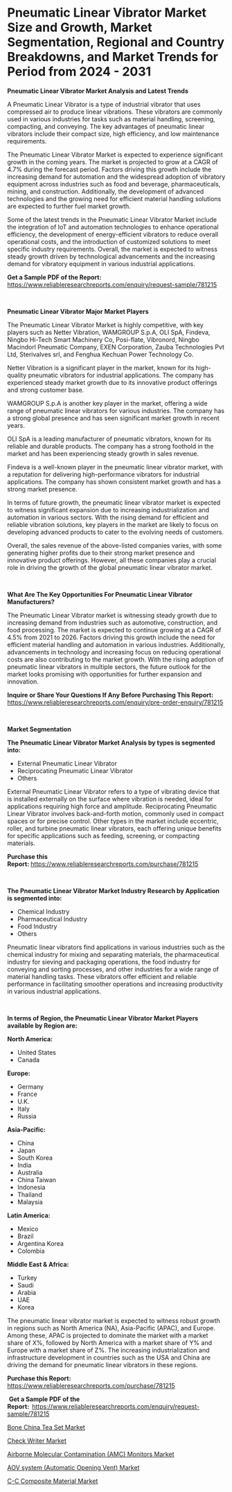 <p><h1>Pneumatic Linear Vibrator Market Size and Growth, Market Segmentation, Regional and Country Breakdowns, and Market Trends for Period from 2024 -  2031</h1></p><p><strong>Pneumatic Linear Vibrator Market Analysis and Latest Trends</strong></p>
<p><p>A Pneumatic Linear Vibrator is a type of industrial vibrator that uses compressed air to produce linear vibrations. These vibrators are commonly used in various industries for tasks such as material handling, screening, compacting, and conveying. The key advantages of pneumatic linear vibrators include their compact size, high efficiency, and low maintenance requirements.</p><p>The Pneumatic Linear Vibrator Market is expected to experience significant growth in the coming years. The market is projected to grow at a CAGR of 4.7% during the forecast period. Factors driving this growth include the increasing demand for automation and the widespread adoption of vibratory equipment across industries such as food and beverage, pharmaceuticals, mining, and construction. Additionally, the development of advanced technologies and the growing need for efficient material handling solutions are expected to further fuel market growth.</p><p>Some of the latest trends in the Pneumatic Linear Vibrator Market include the integration of IoT and automation technologies to enhance operational efficiency, the development of energy-efficient vibrators to reduce overall operational costs, and the introduction of customized solutions to meet specific industry requirements. Overall, the market is expected to witness steady growth driven by technological advancements and the increasing demand for vibratory equipment in various industrial applications.</p></p>
<p><strong>Get a Sample PDF of the Report:&nbsp;</strong> <a href="https://www.reliableresearchreports.com/enquiry/request-sample/781215">https://www.reliableresearchreports.com/enquiry/request-sample/781215</a></p>
<p>&nbsp;</p>
<p><strong>Pneumatic Linear Vibrator Major Market Players</strong></p>
<p><p>The Pneumatic Linear Vibrator Market is highly competitive, with key players such as Netter Vibration, WAMGROUP S.p.A, OLI SpA, Findeva, Ningbo Hi-Tech Smart Machinery Co, Posi-flate, Vibronord, Ningbo Macindorl Pneumatic Company, EXEN Corporation, Zauba Technologies Pvt Ltd, Sterivalves srl, and Fenghua Kechuan Power Technology Co. </p><p>Netter Vibration is a significant player in the market, known for its high-quality pneumatic vibrators for industrial applications. The company has experienced steady market growth due to its innovative product offerings and strong customer base.</p><p>WAMGROUP S.p.A is another key player in the market, offering a wide range of pneumatic linear vibrators for various industries. The company has a strong global presence and has seen significant market growth in recent years.</p><p>OLI SpA is a leading manufacturer of pneumatic vibrators, known for its reliable and durable products. The company has a strong foothold in the market and has been experiencing steady growth in sales revenue.</p><p>Findeva is a well-known player in the pneumatic linear vibrator market, with a reputation for delivering high-performance vibrators for industrial applications. The company has shown consistent market growth and has a strong market presence.</p><p>In terms of future growth, the pneumatic linear vibrator market is expected to witness significant expansion due to increasing industrialization and automation in various sectors. With the rising demand for efficient and reliable vibration solutions, key players in the market are likely to focus on developing advanced products to cater to the evolving needs of customers.</p><p>Overall, the sales revenue of the above-listed companies varies, with some generating higher profits due to their strong market presence and innovative product offerings. However, all these companies play a crucial role in driving the growth of the global pneumatic linear vibrator market.</p></p>
<p>&nbsp;</p>
<p><strong>What Are The Key Opportunities For Pneumatic Linear Vibrator Manufacturers?</strong></p>
<p><p>The Pneumatic Linear Vibrator market is witnessing steady growth due to increasing demand from industries such as automotive, construction, and food processing. The market is expected to continue growing at a CAGR of 4.5% from 2021 to 2026. Factors driving this growth include the need for efficient material handling and automation in various industries. Additionally, advancements in technology and increasing focus on reducing operational costs are also contributing to the market growth. With the rising adoption of pneumatic linear vibrators in multiple sectors, the future outlook for the market looks promising with opportunities for further expansion and innovation.</p></p>
<p><strong>Inquire or Share Your Questions If Any Before Purchasing This Report:</strong> <a href="https://www.reliableresearchreports.com/enquiry/pre-order-enquiry/781215">https://www.reliableresearchreports.com/enquiry/pre-order-enquiry/781215</a></p>
<p>&nbsp;</p>
<p><strong>Market Segmentation</strong></p>
<p><strong>The Pneumatic Linear Vibrator Market Analysis by types is segmented into:</strong></p>
<p><ul><li>External Pneumatic Linear Vibrator</li><li>Reciprocating Pneumatic Linear Vibrator</li><li>Others</li></ul></p>
<p><p>External Pneumatic Linear Vibrator refers to a type of vibrating device that is installed externally on the surface where vibration is needed, ideal for applications requiring high force and amplitude. Reciprocating Pneumatic Linear Vibrator involves back-and-forth motion, commonly used in compact spaces or for precise control. Other types in the market include eccentric, roller, and turbine pneumatic linear vibrators, each offering unique benefits for specific applications such as feeding, screening, or compacting materials.</p></p>
<p><strong>Purchase this Report:&nbsp;</strong><a href="https://www.reliableresearchreports.com/purchase/781215">https://www.reliableresearchreports.com/purchase/781215</a></p>
<p>&nbsp;</p>
<p><strong>The Pneumatic Linear Vibrator Market Industry Research by Application is segmented into:</strong></p>
<p><ul><li>Chemical Industry</li><li>Pharmaceutical Industry</li><li>Food Industry</li><li>Others</li></ul></p>
<p><p>Pneumatic linear vibrators find applications in various industries such as the chemical industry for mixing and separating materials, the pharmaceutical industry for sieving and packaging operations, the food industry for conveying and sorting processes, and other industries for a wide range of material handling tasks. These vibrators offer efficient and reliable performance in facilitating smoother operations and increasing productivity in various industrial applications.</p></p>
<p>&nbsp;</p>
<p><strong>In terms of Region, the Pneumatic Linear Vibrator Market Players available by Region are:</strong></p>
<p>
    <p> <strong> North America: </strong>
        <ul>
            <li>United States</li>
            <li>Canada</li>
        </ul>
        </p> 
    <p> <strong> Europe: </strong>
        <ul>
            <li>Germany</li>
            <li>France</li>
            <li>U.K.</li>
            <li>Italy</li>
            <li>Russia</li>
        </ul>
        </p> 
    <p> <strong> Asia-Pacific: </strong>
        <ul>
            <li>China</li>
            <li>Japan</li>
            <li>South Korea</li>
            <li>India</li>
            <li>Australia</li>
            <li>China Taiwan</li>
            <li>Indonesia</li>
            <li>Thailand</li>
            <li>Malaysia</li>
        </ul>
        </p> 
    <p> <strong> Latin America: </strong>
        <ul>
            <li>Mexico</li>
            <li>Brazil</li>
            <li>Argentina Korea</li>
            <li>Colombia</li>
        </ul>
        </p> 
    <p> <strong> Middle East & Africa: </strong>
        <ul>
            <li>Turkey</li>
            <li>Saudi</li>
            <li>Arabia</li>
            <li>UAE</li>
            <li>Korea</li>
        </ul>
    </p>
    </p>
<p><p>The pneumatic linear vibrator market is expected to witness robust growth in regions such as North America (NA), Asia-Pacific (APAC), and Europe. Among these, APAC is projected to dominate the market with a market share of X%, followed by North America with a market share of Y% and Europe with a market share of Z%. The increasing industrialization and infrastructure development in countries such as the USA and China are driving the demand for pneumatic linear vibrators in these regions.</p></p>
<p><strong>Purchase this Report: </strong><a href="https://www.reliableresearchreports.com/purchase/781215">https://www.reliableresearchreports.com/purchase/781215</a></p>
<p>&nbsp;<strong>Get a Sample PDF of the Report:&nbsp;&nbsp;</strong><a href="https://www.reliableresearchreports.com/enquiry/request-sample/781215">https://www.reliableresearchreports.com/enquiry/request-sample/781215</a></p>
<p><strong></strong></p>
<p><p><a href="https://issuu.com/reportprime-2/docs/bone-china-tea-set-market-size-2030.pptx">Bone China Tea Set Market</a></p><p><a href="https://issuu.com/reportprime-2/docs/check-writer-market-size-2030.pptx">Check Writer Market</a></p><p><a href="https://medium.com/@lomawitting/airborne-molecular-contamination-amc-monitors-market-analysis-its-cagr-market-segmentation-and-ef9cc1f12c80">Airborne Molecular Contamination (AMC) Monitors Market</a></p><p><a href="https://medium.com/@lomawitting/aov-system-automatic-opening-vent-market-insight-market-trends-growth-forecasted-from-2024-to-d680ee4a3700">AOV system (Automatic Opening Vent) Market</a></p><p><a href="https://github.com/shotows/Market-Research-Report-List-1/blob/main/c-c-composite-material-market.md">C-C Composite Material Market</a></p></p>